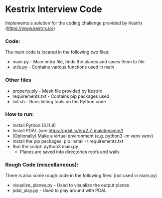# Kestrix Interview Code

Implements a solution for the coding challenge provided by Kestrix (https://www.kestrix.io/)

### Code:
The main code is located in the following two files:
* main.py - Main entry file, finds the planes and saves them to file
* utils.py - Contains various functions used in main

### Other files
* property.ply - Mesh file provided by Kestrix
* requirements.txt - Contains pip packages used
* lint.sh - Runs linting tools on the Python code

### How to run:
* Install Python (3.11.9)
* Install PDAL (see https://pdal.io/en/2.7-maintenance/)
* (Optionally) Make a virtual environment (e.g. python3 -m venv venv)
* Install the pip packages: pip install -r requirements.txt
* Run the script: python3 main.py
    * Planes are saved into directories roofs and walls 

### Rough Code (miscellaneous):
There is also some rough code in the following files: (not used in main.py)
* visualize_planes.py - Used to visualize the output planes
* pdal_play.py - Used to play around with PDAL
